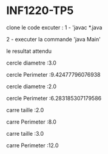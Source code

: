 # INF1220-TP5

clone le code excuter : 1 - 'javac *.java

2 - executer la commande  'java Main'

le resultat attendu



cercle diametre :3.0

cercle Perimeter :9.42477796076938

cercle diametre :2.0

cercle Perimeter :6.283185307179586

carre taille :2.0

carre Perimeter :8.0

carre taille :3.0

carre Perimeter :12.0
